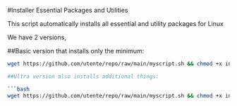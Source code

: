 #Installer Essential Packages and Utilities

This script automatically installs all essential and utility packages for Linux


We have 2 versions,

##Basic version that installs only the minimum:

```bash
wget https://github.com/utente/repo/raw/main/myscript.sh && chmod +x installer-packages-linux.sh && ./installer-packages-linux.sh

##Ultra version also installs additional things:

```bash
wget https://github.com/utente/repo/raw/main/myscript.sh && chmod +x installer-packages-linux-ultra.sh && ./installer-packages-linux-ultra.sh

